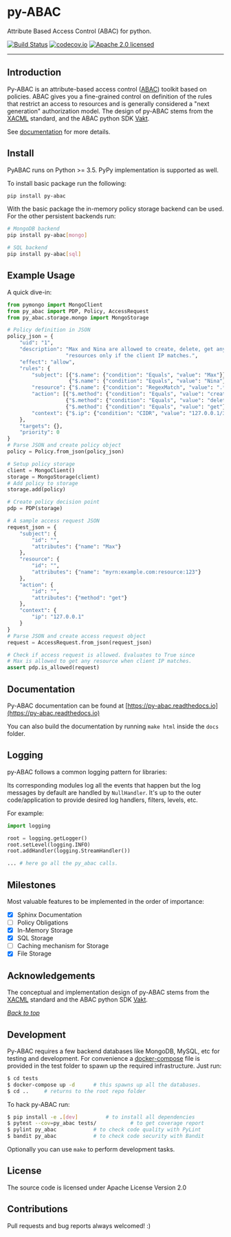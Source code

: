 # py-ABAC
Attribute Based Access Control (ABAC) for python. 

[![Build Status](https://travis-ci.com/ketgo/py-abac.svg?token=oCVxhfjJAa2zDdszGjoy&branch=master)](https://travis-ci.com/ketgo/py-abac)
[![codecov.io](https://codecov.io/gh/ketgo/pyabac/coverage.svg?branch=master)](https://codecov.io/gh/ketgo/pyabac/coverage.svg?branch=master)
[![Apache 2.0 licensed](https://img.shields.io/badge/License-Apache%202.0-yellow.svg)](https://raw.githubusercontent.com/kolotaev/vakt/master/LICENSE)

---

## Introduction

Py-ABAC is an attribute-based access control ([ABAC](https://en.wikipedia.org/wiki/Attribute-based_access_control)) toolkit based on policies. ABAC gives you a fine-grained control on definition of the rules that restrict an access to resources and is generally considered a "next generation" authorization model. The design of py-ABAC stems from the [XACML](https://en.wikipedia.org/wiki/XACML) standard, and the ABAC python SDK [Vakt](https://github.com/kolotaev/vakt).

See [documentation](https://py-abac.readthedocs.io) for more details.

## Install

PyABAC runs on Python >= 3.5. PyPy implementation is supported as well.

To install basic package run the following:
```bash
pip install py-abac
```
With the basic package the in-memory policy storage backend can be used. For the other persistent backends run:
```bash
# MongoDB backend
pip install py-abac[mongo]

# SQL backend
pip install py-abac[sql]
```

## Example Usage

A quick dive-in:

```python
from pymongo import MongoClient
from py_abac import PDP, Policy, AccessRequest
from py_abac.storage.mongo import MongoStorage

# Policy definition in JSON
policy_json = {
    "uid": "1",
    "description": "Max and Nina are allowed to create, delete, get any "
                   "resources only if the client IP matches.",
    "effect": "allow",
    "rules": {
        "subject": [{"$.name": {"condition": "Equals", "value": "Max"}},
                    {"$.name": {"condition": "Equals", "value": "Nina"}}],
        "resource": {"$.name": {"condition": "RegexMatch", "value": ".*"}},
        "action": [{"$.method": {"condition": "Equals", "value": "create"}},
                   {"$.method": {"condition": "Equals", "value": "delete"}},
                   {"$.method": {"condition": "Equals", "value": "get"}}],
        "context": {"$.ip": {"condition": "CIDR", "value": "127.0.0.1/32"}}
    },
    "targets": {},
    "priority": 0
}
# Parse JSON and create policy object
policy = Policy.from_json(policy_json)

# Setup policy storage
client = MongoClient()
storage = MongoStorage(client)
# Add policy to storage
storage.add(policy)

# Create policy decision point
pdp = PDP(storage)

# A sample access request JSON
request_json = {
    "subject": {
        "id": "", 
        "attributes": {"name": "Max"}
    },
    "resource": {
        "id": "", 
        "attributes": {"name": "myrn:example.com:resource:123"}
    },
    "action": {
        "id": "", 
        "attributes": {"method": "get"}
    },
    "context": {
        "ip": "127.0.0.1"
    }
}
# Parse JSON and create access request object
request = AccessRequest.from_json(request_json)

# Check if access request is allowed. Evaluates to True since 
# Max is allowed to get any resource when client IP matches.
assert pdp.is_allowed(request)
```

## Documentation

Py-ABAC documentation can be found at [https://py-abac.readthedocs.io](https://py-abac.readthedocs.io)

You can also build the documentation by running `make html` inside the `docs` folder.

## Logging

py-ABAC follows a common logging pattern for libraries:

Its corresponding modules log all the events that happen but the log messages by default are handled by `NullHandler`. It's up to the outer code/application to provide desired log handlers, filters, levels, etc.

For example:

```python
import logging

root = logging.getLogger()
root.setLevel(logging.INFO)
root.addHandler(logging.StreamHandler())

... # here go all the py_abac calls.
```

## Milestones

Most valuable features to be implemented in the order of importance:

- [x] Sphinx Documentation
- [ ] Policy Obligations
- [x] In-Memory Storage
- [x] SQL Storage
- [ ] Caching mechanism for Storage
- [x] File Storage

## Acknowledgements

The conceptual and implementation design of py-ABAC stems from the [XACML](https://en.wikipedia.org/wiki/XACML) standard and the ABAC python SDK [Vakt](https://github.com/kolotaev/vakt).

*[Back to top](#py-abac)*

## Development

Py-ABAC requires a few backend databases like MongoDB, MySQL, etc for testing and development. For convenience
a [docker-compose](https://github.com/ketgo/py-abac/blob/master/tests/docker-compose.yml) file is provided in the test folder to spawn up the required infrastructure. Just run:

```bash
$ cd tests
$ docker-compose up -d      # this spawns up all the databases.
$ cd ..     # returns to the root repo folder
```

To hack py-ABAC run:

```bash
$ pip install -e .[dev]			# to install all dependencies
$ pytest --cov=py_abac tests/			# to get coverage report
$ pylint py_abac			# to check code quality with PyLint
$ bandit py_abac			# to check code security with Bandit
```

Optionally you can use `make` to perform development tasks.

## License

The source code is licensed under Apache License Version 2.0

## Contributions

Pull requests and bug reports always welcomed! :)
